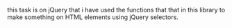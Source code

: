 this task is on jQuery that i have used the functions that that in this library to make something on HTML elements using jQuery selectors.
